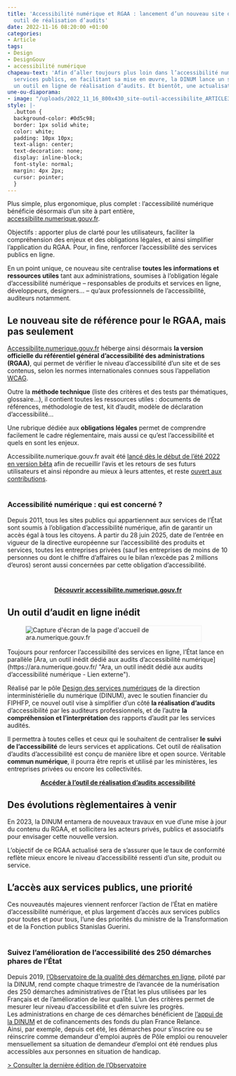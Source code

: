 ```yaml
---
title: 'Accessibilité numérique et RGAA : lancement d’un nouveau site dédié et d’un
  outil de réalisation d’audits'
date: 2022-11-16 08:20:00 +01:00
categories:
- Article
tags:
- Design
- DesignGouv
- accessibilité numérique
chapeau-text: 'Afin d’aller toujours plus loin dans l’accessibilité numérique des
  services publics, en facilitant sa mise en œuvre, la DINUM lance un site dédié et
  un outil en ligne de réalisation d’audits. Et bientôt, une actualisation du RGAA. '
une-ou-diaporama:
- image: "/uploads/2022_11_16_800x430_site-outil-accessibilite_ARTICLE3.jpg"
style: |-
  .button {
  background-color: #0d5c98;
  border: 1px solid white;
  color: white;
  padding: 10px 10px;
  text-align: center;
  text-decoration: none;
  display: inline-block;
  font-style: normal;
  margin: 4px 2px;
  cursor: pointer;
  }
---
```


Plus simple, plus ergonomique, plus complet : l’accessibilité numérique bénéficie désormais d’un site à part entière, [accessibilite.numerique.gouv.fr](https://accessibilite.numerique.gouv.fr/ "accessibilite.numerique.gouv.fr - Lien externe").

Objectifs : apporter plus de clarté pour les utilisateurs, faciliter la compréhension des enjeux et des obligations légales, et ainsi simplifier l’application du RGAA. Pour, in fine, renforcer l’accessibilité des services publics en ligne.

En un point unique, ce nouveau site centralise **toutes les informations et ressources utiles** tant aux administrations, soumises à l’obligation légale d’accessibilité numérique – responsables de produits et services en ligne, développeurs, designers… – qu’aux professionnels de l’accessibilité, auditeurs notamment.

## Le nouveau site de référence pour le RGAA, mais pas seulement
<!--<figure class="image-center" style="width: 80%;"> 
<img src="/uploads/Ara-accueil.png" alt="Capture d'écran de la page d'accueil de ara.numerique.gouv.fr" style="border:2px solid #f6f6f6">
</figure>
-->
[Accessibilite.numerique.gouv.fr](https://accessibilite.numerique.gouv.fr/ "accessibilite.numerique.gouv.fr - Lien externe") héberge ainsi désormais **la version officielle du référentiel général d’accessibilité des administrations (RGAA)**, qui permet de vérifier le niveau d’accessibilité d’un site et de ses contenus, selon les normes internationales connues sous l’appellation [WCAG](https://www.w3.org/TR/WCAG21/ "WCAG - lien externe").

Outre la **méthode technique** (liste des critères et des tests par thématiques, glossaire…), il contient toutes les ressources utiles : documents de références, méthodologie de test, kit d’audit, modèle de déclaration d’accessibilité…

Une rubrique dédiée aux **obligations légales** permet de comprendre facilement le cadre réglementaire, mais aussi ce qu’est l’accessibilité et quels en sont les enjeux.

Accessibilite.numerique.gouv.fr avait été [lancé dès le début de l’été 2022 en version bêta](https://www.numerique.gouv.fr/actualites/accessibilite-bientot-un-nouveau-site-pour-le-rgaa-testez-la-version-beta-et-donnez-votre-avis/) afin de recueillir l’avis et les retours de ses futurs utilisateurs et ainsi répondre au mieux à leurs attentes, et reste [ouvert aux contributions](https://accessibilite.numerique.gouv.fr/infos/contributions/ "ouvert aux contributions - Lien externe").

<div class="encadre noir" style="margin-bottom:40px"><h3 style="margin-top: 40px;">Accessibilité numérique : qui est concerné ?</h3><p>Depuis 2011, tous les sites publics qui appartiennent aux services de l’État sont soumis à l’obligation d’accessibilité numérique, afin de garantir un accès égal à tous les citoyens. À partir du 28 juin 2025, date de l’entrée en vigueur de la directive européenne sur l’accessibilité des produits et services, toutes les entreprises privées (sauf les entreprises de moins de 10 personnes ou dont le chiffre d’affaires ou le bilan n’excède pas 2 millions d’euros) seront aussi concernées par cette obligation d’accessibilité.</p></div>

<div align="center" style="margin-bottom: 30px"><a href="https://accessibilite.numerique.gouv.fr" class="button"><b>Découvrir accessibilite.numerique.gouv.fr</b></a></div>

## Un outil d’audit en ligne inédit
<figure class="image-center" style="width: 80%;"> 
<img src="/uploads/Ara-accueil.png" alt="Capture d'écran de la page d'accueil de ara.numerique.gouv.fr" style="border:2px solid #f6f6f6">
</figure>
Toujours pour renforcer l’accessibilité des services en ligne, l’État lance en parallèle [Ara, un outil inédit dédié aux audits d’accessibilité numérique](https://ara.numerique.gouv.fr/ "Ara, un outil inédit dédié aux audits d’accessibilité numérique - Lien externe").

Réalisé par le pôle [Design des services numériques](https://design.numerique.gouv.fr "Design des services numériques - lien externe") de la direction interministérielle du numérique (DINUM), avec le soutien financier du FIPHFP, ce nouvel outil vise à simplifier d’un côté **la réalisation d’audits** d’accessibilité par les auditeurs professionnels, et de l’autre **la compréhension et l’interprétation** des rapports d’audit par les services audités.

Il permettra à toutes celles et ceux qui le souhaitent de centraliser **le suivi de l’accessibilité** de leurs services et applications. Cet outil de réalisation d’audits d’accessibilité est conçu de manière libre et open source. Véritable **commun numérique**, il pourra être repris et utilisé par les ministères, les entreprises privées ou encore les collectivités.

<div align="center" style="margin-bottom: 30px"><a href="https://ara.numerique.gouv.fr/" class="button"><b>Accéder à l’outil de réalisation d’audits accessibilité</b></a></div>



## Des évolutions règlementaires à venir

En 2023, la DINUM entamera de nouveaux travaux en vue d’une mise à jour du contenu du RGAA, et sollicitera les acteurs privés, publics et associatifs pour envisager cette nouvelle version.

L’objectif de ce RGAA actualisé sera de s’assurer que le taux de conformité reflète mieux encore le niveau d’accessibilité ressenti d’un site, produit ou service.

## L’accès aux services publics, une priorité

Ces nouveautés majeures viennent renforcer l’action de l’État en matière d’accessibilité numérique, et plus largement d’accès aux services publics pour toutes et pour tous, l’une des priorités du ministre de la Transformation et de la Fonction publics Stanislas Guerini.

<div class="encadre noir" style="margin-bottom:40px"><h3 style="margin-top: 40px;">Suivez l’amélioration de l’accessibilité des 250 démarches phares de l’État</h3><p>Depuis 2019, <a href="https://observatoire.numerique.gouv.fr/" title="l’Observatoire de la qualité des démarches en ligne - lien externe">l’Observatoire de la qualité des démarches en ligne</a>, piloté par la DINUM, rend compte chaque trimestre de l’avancée de la numérisation des 250 démarches administratives de l’État les plus utilisées par les Français et de l’amélioration de leur qualité. L’un des critères permet de mesurer leur niveau d’accessibilité et d’en suivre les progrès.
<br>Les administrations en charge de ces démarches bénéficient de <a href="https://design.numerique.gouv.fr/accompagnement/" title="l’appui de la DINUM - lien externe">l’appui de la DINUM</a> et de cofinancements des fonds du plan France Relance.
<br>Ainsi, par exemple, depuis cet été, les démarches pour s'inscrire ou se réinscrire comme demandeur d'emploi auprès de Pôle emploi ou renouveler mensuellement sa situation de demandeur d’emploi ont été rendues plus accessibles aux personnes en situation de handicap.</p>
<p style="margin-top: 10px"><a href="https://observatoire.numerique.gouv.fr/" title="Consulter la dernière édition de l’Observatoire - Lien externe">> Consulter la dernière édition de l’Observatoire</a></p></div>